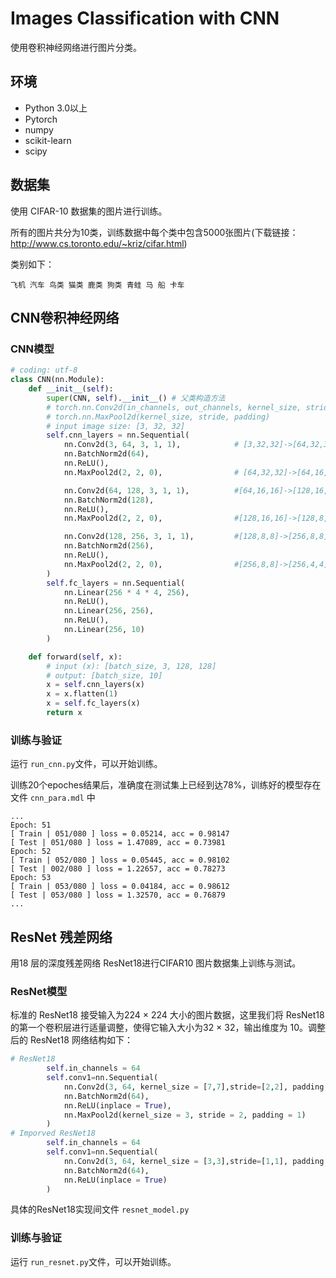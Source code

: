 # Images Classification with CNN

使用卷积神经网络进行图片分类。

## 环境

- Python 3.0以上
- Pytorch
- numpy
- scikit-learn
- scipy

## 数据集

使用 CIFAR-10 数据集的图片进行训练。

所有的图片共分为10类，训练数据中每个类中包含5000张图片(下载链接：http://www.cs.toronto.edu/~kriz/cifar.html)

类别如下：

```
飞机 汽车 鸟类 猫类 鹿类 狗类 青蛙 马 船 卡车
```

## CNN卷积神经网络

### CNN模型

```python
# coding: utf-8
class CNN(nn.Module):
    def __init__(self):
        super(CNN, self).__init__() # 父类构造方法
        # torch.nn.Conv2d(in_channels, out_channels, kernel_size, stride, padding)
        # torch.nn.MaxPool2d(kernel_size, stride, padding)
        # input image size: [3, 32, 32]
        self.cnn_layers = nn.Sequential(
            nn.Conv2d(3, 64, 3, 1, 1),            # [3,32,32]->[64,32,32]
            nn.BatchNorm2d(64),                   
            nn.ReLU(), 
            nn.MaxPool2d(2, 2, 0),                # [64,32,32]->[64,16,16]

            nn.Conv2d(64, 128, 3, 1, 1),          #[64,16,16]->[128,16,16]
            nn.BatchNorm2d(128),
            nn.ReLU(),
            nn.MaxPool2d(2, 2, 0),                #[128,16,16]->[128,8,8]

            nn.Conv2d(128, 256, 3, 1, 1),         #[128,8,8]->[256,8,8]
            nn.BatchNorm2d(256),
            nn.ReLU(),
            nn.MaxPool2d(2, 2, 0),                #[256,8,8]->[256,4,4]
        )
        self.fc_layers = nn.Sequential(
            nn.Linear(256 * 4 * 4, 256),
            nn.ReLU(),
            nn.Linear(256, 256),
            nn.ReLU(),
            nn.Linear(256, 10)
        )

    def forward(self, x):
        # input (x): [batch_size, 3, 128, 128]
        # output: [batch_size, 10]
        x = self.cnn_layers(x)
        x = x.flatten(1)
        x = self.fc_layers(x)
        return x
```

### 训练与验证

运行 `run_cnn.py`文件，可以开始训练。

训练20个epoches结果后，准确度在测试集上已经到达78%，训练好的模型存在文件 `cnn_para.mdl` 中

```
...
Epoch: 51
[ Train | 051/080 ] loss = 0.05214, acc = 0.98147
[ Test | 051/080 ] loss = 1.47089, acc = 0.73981
Epoch: 52
[ Train | 052/080 ] loss = 0.05445, acc = 0.98102
[ Test | 002/080 ] loss = 1.22657, acc = 0.78273
Epoch: 53
[ Train | 053/080 ] loss = 0.04184, acc = 0.98612
[ Test | 053/080 ] loss = 1.32570, acc = 0.76879
...
```



## ResNet 残差网络

用18 层的深度残差网络 ResNet18进行CIFAR10 图片数据集上训练与测试。

### ResNet模型

标准的 ResNet18 接受输入为224 × 224 大小的图片数据，这里我们将 ResNet18 的第一个卷积层进行适量调整，使得它输入大小为32 × 32，输出维度为 10。调整后的 ResNet18 网络结构如下：

```python
# ResNet18 
        self.in_channels = 64
        self.conv1=nn.Sequential(
            nn.Conv2d(3, 64, kernel_size = [7,7],stride=[2,2], padding = [3,3], bias = False),
            nn.BatchNorm2d(64),
            nn.ReLU(inplace = True),
            nn.MaxPool2d(kernel_size = 3, stride = 2, padding = 1)
        )
# Imporved ResNet18 
        self.in_channels = 64
        self.conv1=nn.Sequential(
            nn.Conv2d(3, 64, kernel_size = [3,3],stride=[1,1], padding = [1,1], bias = False),
            nn.BatchNorm2d(64),
            nn.ReLU(inplace = True)
        )
```

具体的ResNet18实现间文件 `resnet_model.py`

### 训练与验证

运行 `run_resnet.py`文件，可以开始训练。

